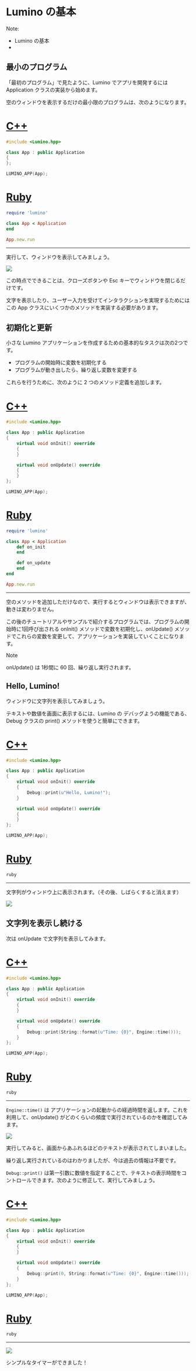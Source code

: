 Lumino の基本
==========

Note:
- Lumino の基本
- 



最小のプログラム
----------

「最初のプログラム」で見たように、Lumino でアプリを開発するには Application クラスの実装から始めます。

空のウィンドウを表示するだけの最小限のプログラムは、次のようになります。

# [C++](#tab/lang-cpp)

```cpp
#include <Lumino.hpp>

class App : public Application
{
};

LUMINO_APP(App);
```

# [Ruby](#tab/lang-ruby)

```ruby
require 'lumino'

class App < Application
end

App.new.run
```

---

実行して、ウィンドウを表示してみましょう。

![](img/basic-1.png)

この時点でできることは、クローズボタンや Esc キーでウィンドウを閉じるだけです。

文字を表示したり、ユーザー入力を受けてインタラクションを実現するためにはこの App クラスにいくつかのメソッドを実装する必要があります。


初期化と更新
----------

小さな Lumino アプリケーションを作成するための基本的なタスクは次の2つです。

- プログラムの開始時に変数を初期化する
- プログラムが動き出したら、繰り返し変数を変更する

これらを行うために、次のように 2 つのメソッド定義を追加します。

# [C++](#tab/lang-cpp)

```cpp
#include <Lumino.hpp>

class App : public Application
{
	virtual void onInit() override
	{
	}

	virtual void onUpdate() override
	{
	}
};

LUMINO_APP(App);
```

# [Ruby](#tab/lang-ruby)

```ruby
require 'lumino'

class App < Application
    def on_init
    end

    def on_update
    end
end

App.new.run
```

---

空のメソッドを追加しただけなので、実行するとウィンドウは表示できますが、動きは変わりません。

この後のチュートリアルやサンプルで紹介するプログラムでは、プログラムの開始時に1回呼び出される onInit() メソッドで変数を初期化し、onUpdate() メソッドでこれらの変数を変更して、アプリケーションを実装していくことになります。

> [!Note]
> onUpdate() は 1秒間に 60 回、繰り返し実行されます。


Hello, Lumino!
----------

ウィンドウに文字列を表示してみましょう。

テキストや数値を画面に表示するには、Lumino の デバッグようの機能である、Debug クラスの print() メソッドを使うと簡単にできます。

# [C++](#tab/lang-cpp)

```cpp
#include <Lumino.hpp>

class App : public Application
{
	virtual void onInit() override
	{
		Debug::print(u"Hello, Lumino!");
	}

	virtual void onUpdate() override
	{
	}
};

LUMINO_APP(App);
```

# [Ruby](#tab/lang-ruby)

```ruby
ruby
```

---

文字列がウィンドウ上に表示されます。（その後、しばらくすると消えます）

![](img/basic-2.png)


文字列を表示し続ける
----------

次は onUpdate で文字列を表示してみます。

# [C++](#tab/lang-cpp)
```cpp
#include <Lumino.hpp>

class App : public Application
{
	virtual void onInit() override
	{
	}

	virtual void onUpdate() override
	{
		Debug::print(String::format(u"Time: {0}", Engine::time()));
	}
};

LUMINO_APP(App);
```
# [Ruby](#tab/lang-ruby)
```ruby
ruby
```
---

`Engine::time()` は アプリケーションの起動からの経過時間を返します。これを利用して、onUpdate() がどのくらいの頻度で実行されているのかを確認してみます。

![](img/basic-3.png)

実行してみると、画面からあふれるほどのテキストが表示されてしまいました。

繰り返し実行されているのはわかりましたが、今は過去の情報は不要です。

`Debug::print()` は第一引数に数値を指定することで、テキストの表示時間をコントロールできます。次のように修正して、実行してみましょう。

# [C++](#tab/lang-cpp)
```cpp
#include <Lumino.hpp>

class App : public Application
{
	virtual void onInit() override
	{
	}

	virtual void onUpdate() override
	{
		Debug::print(0, String::format(u"Time: {0}", Engine::time()));
	}
};

LUMINO_APP(App);
```
# [Ruby](#tab/lang-ruby)
```ruby
ruby
```
---


![](img/basic-4.gif)

シンプルなタイマーができました！
